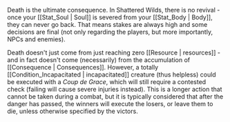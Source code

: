 Death is the ultimate consequence. In Shattered Wilds, there is no revival - once your [[Stat_Soul | Soul]] is severed from your [[Stat_Body | Body]], they can never go back. That means stakes are always high and some decisions are final (not only regarding the players, but more importantly, NPCs and enemies).

Death doesn't just come from just reaching zero [[Resource | resources]] - and in fact doesn't come (necessarily) from the accumulation of [[Consequence | Consequences]]. However, a totally [[Condition_Incapacitated | incapacitated]] creature (thus helpless) could be executed with a _Coup de Grace_, which will still require a contested check (failing will cause severe injuries instead). This is a longer action that cannot be taken during a combat, but it is typically considered that after the danger has passed, the winners will execute the losers, or leave them to die, unless otherwise specified by the victors.
